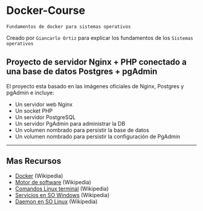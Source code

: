 # Docker-Course
<p><code>Fundamentos de docker para sistemas operativos</code></p>
<p>Creado por <code>Giancarlo Ortiz</code> para explicar los fundamentos de los <code>Sistemas operativos</code></p>

## Proyecto de servidor Nginx + PHP conectado a una base de datos Postgres + pgAdmin
El proyecto esta basado en las imágenes oficiales de Nginx, Postgres y pgAdmin e incluye:

* Un servidor web Nginx
* Un socket PHP
* Un servidor PostgreSQL
* Un servidor PgAdmin para administrar la DB
* Un volumen nombrado para persistir la base de datos
* Un volumen nombrado para persistir la configuración de PgAdmin

---
## Mas Recursos
- [Docker](https://es.wikipedia.org/wiki/Docker_(software)) (Wikipedia)
- [Motor de software](https://en.wikipedia.org/wiki/Software_engine) (Wikipedia)
- [Comandos Linux terminal](https://es.wikipedia.org/wiki/Comandos_Bash) (Wikipedia)
- [Servicios en SO Windows](https://es.wikipedia.org/wiki/Servicio_de_Windows) (Wikipedia)
- [Daemon en SO Linux](https://es.wikipedia.org/wiki/Daemon_(inform%C3%A1tica)/) (Wikipedia)

